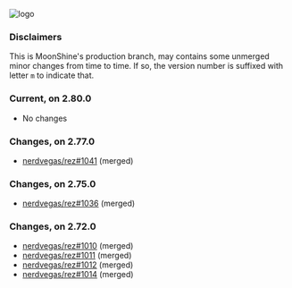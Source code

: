 

![logo](media/rez_banner_256.png)

### Disclaimers

This is MoonShine's production branch, may contains some unmerged minor changes from time to time. If so, the version number is suffixed with letter `m` to indicate that.


### Current, on 2.80.0

* No changes


### Changes, on 2.77.0

* [nerdvegas/rez#1041](https://github.com/nerdvegas/rez/pull/1041) (merged)


### Changes, on 2.75.0

* [nerdvegas/rez#1036](https://github.com/nerdvegas/rez/pull/1036) (merged)


### Changes, on 2.72.0

* [nerdvegas/rez#1010](https://github.com/nerdvegas/rez/pull/1010) (merged)
* [nerdvegas/rez#1011](https://github.com/nerdvegas/rez/pull/1011) (merged)
* [nerdvegas/rez#1012](https://github.com/nerdvegas/rez/pull/1012) (merged)
* [nerdvegas/rez#1014](https://github.com/nerdvegas/rez/pull/1014) (merged)
